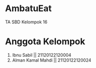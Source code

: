 # AmbatuEat
TA SBD Kelompok 16

# Anggota Kelompok
1. Ibnu Sabil  ||  21120122120004
2. Alman Kamal Mahdi  ||  21120122120024
